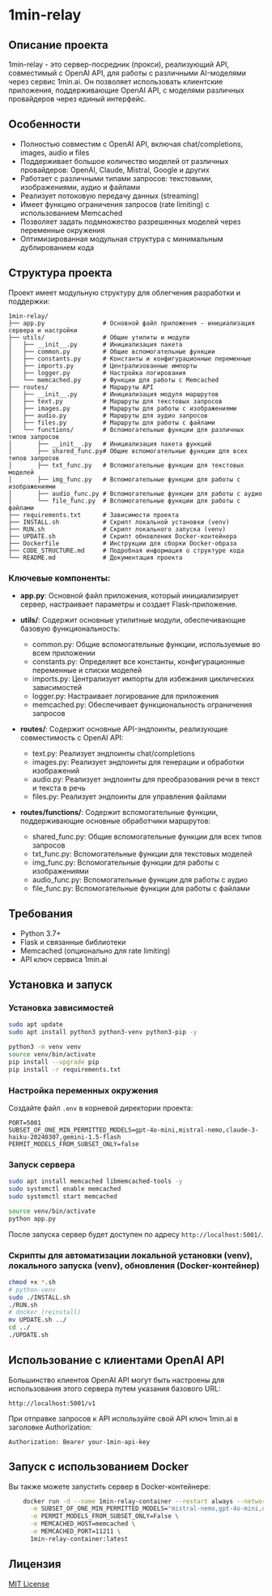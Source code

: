 # 1min-relay

## Описание проекта
1min-relay - это сервер-посредник (прокси), реализующий API, совместимый с OpenAI API, для работы с различными AI-моделями через сервис 1min.ai. Он позволяет использовать клиентские приложения, поддерживающие OpenAI API, с моделями различных провайдеров через единый интерфейс.

## Особенности
- Полностью совместим с OpenAI API, включая chat/completions, images, audio и files
- Поддерживает большое количество моделей от различных провайдеров: OpenAI, Claude, Mistral, Google и других
- Работает с различными типами запросов: текстовыми, изображениями, аудио и файлами
- Реализует потоковую передачу данных (streaming)
- Имеет функцию ограничения запросов (rate limiting) с использованием Memcached
- Позволяет задать подмножество разрешенных моделей через переменные окружения
- Оптимизированная модульная структура с минимальным дублированием кода

## Структура проекта
Проект имеет модульную структуру для облегчения разработки и поддержки:

```
1min-relay/
├── app.py                # Основной файл приложения - инициализация сервера и настройки
├── utils/                # Общие утилиты и модули
│   ├── __init__.py       # Инициализация пакета
│   ├── common.py         # Общие вспомогательные функции
│   ├── constants.py      # Константы и конфигурационные переменные
│   ├── imports.py        # Централизованные импорты
│   ├── logger.py         # Настройка логирования
│   └── memcached.py      # Функции для работы с Memcached
├── routes/               # Маршруты API
│   ├── __init__.py       # Инициализация модуля маршрутов
│   ├── text.py           # Маршруты для текстовых запросов
│   ├── images.py         # Маршруты для работы с изображениями
│   ├── audio.py          # Маршруты для аудио запросов
│   ├── files.py          # Маршруты для работы с файлами
│   └── functions/        # Вспомогательные функции для различных типов запросов
│       ├── __init__.py   # Инициализация пакета функций
│       ├── shared_func.py# Общие вспомогательные функции для всех типов запросов
│       ├── txt_func.py   # Вспомогательные функции для текстовых моделей
│       ├── img_func.py   # Вспомогательные функции для работы с изображениями
│       ├── audio_func.py # Вспомогательные функции для работы с аудио
│       └── file_func.py  # Вспомогательные функции для работы с файлами
├── requirements.txt      # Зависимости проекта
├── INSTALL.sh            # Скрипт локальной установки (venv)
├── RUN.sh                # Скрипт локального запуска (venv)
├── UPDATE.sh             # Скрипт обновления Docker-контейнера
├── Dockerfile            # Инструкции для сборки Docker-образа
├── CODE_STRUCTURE.md     # Подробная информация о структуре кода
└── README.md             # Документация проекта
```

### Ключевые компоненты:

- **app.py**: Основной файл приложения, который инициализирует сервер, настраивает параметры и создает Flask-приложение.

- **utils/**: Содержит основные утилитные модули, обеспечивающие базовую функциональность:
  - common.py: Общие вспомогательные функции, используемые во всем приложении
  - constants.py: Определяет все константы, конфигурационные переменные и списки моделей
  - imports.py: Централизует импорты для избежания циклических зависимостей
  - logger.py: Настраивает логирование для приложения
  - memcached.py: Обеспечивает функциональность ограничения запросов

- **routes/**: Содержит основные API-эндпоинты, реализующие совместимость с OpenAI API:
  - text.py: Реализует эндпоинты chat/completions
  - images.py: Реализует эндпоинты для генерации и обработки изображений
  - audio.py: Реализует эндпоинты для преобразования речи в текст и текста в речь
  - files.py: Реализует эндпоинты для управления файлами

- **routes/functions/**: Содержит вспомогательные функции, поддерживающие основные обработчики маршрутов:
  - shared_func.py: Общие вспомогательные функции для всех типов запросов
  - txt_func.py: Вспомогательные функции для текстовых моделей
  - img_func.py: Вспомогательные функции для работы с изображениями
  - audio_func.py: Вспомогательные функции для работы с аудио
  - file_func.py: Вспомогательные функции для работы с файлами

## Требования
- Python 3.7+
- Flask и связанные библиотеки
- Memcached (опционально для rate limiting)
- API ключ сервиса 1min.ai

## Установка и запуск

### Установка зависимостей
```bash
sudo apt update
sudo apt install python3 python3-venv python3-pip -y
```
```bash
python3 -m venv venv
source venv/bin/activate
pip install --upgrade pip
pip install -r requirements.txt
```

### Настройка переменных окружения
Создайте файл `.env` в корневой директории проекта:
```
PORT=5001
SUBSET_OF_ONE_MIN_PERMITTED_MODELS=gpt-4o-mini,mistral-nemo,claude-3-haiku-20240307,gemini-1.5-flash
PERMIT_MODELS_FROM_SUBSET_ONLY=false
```

### Запуск сервера
```bash
sudo apt install memcached libmemcached-tools -y
sudo systemctl enable memcached
sudo systemctl start memcached
```
```bash
source venv/bin/activate
python app.py
```
После запуска сервер будет доступен по адресу `http://localhost:5001/`.

### Скрипты для автоматизации локальной установки (venv), локального запуска (venv), обновления (Docker-контейнер)

```bash
chmod +x *.sh
# python-venv
sudo ./INSTALL.sh
./RUN.sh
# docker (reinstall)
mv UPDATE.sh ../
cd ../
./UPDATE.sh
```

## Использование с клиентами OpenAI API
Большинство клиентов OpenAI API могут быть настроены для использования этого сервера путем указания базового URL:
```
http://localhost:5001/v1
```

При отправке запросов к API используйте свой API ключ 1min.ai в заголовке Authorization:
```
Authorization: Bearer your-1min-api-key
```

## Запуск с использованием Docker
Вы также можете запустить сервер в Docker-контейнере:

```bash
    docker run -d --name 1min-relay-container --restart always --network 1min-relay-network -p 5001:5001 \
      -e SUBSET_OF_ONE_MIN_PERMITTED_MODELS="mistral-nemo,gpt-4o-mini,deepseek-chat" \
      -e PERMIT_MODELS_FROM_SUBSET_ONLY=False \
      -e MEMCACHED_HOST=memcached \
      -e MEMCACHED_PORT=11211 \
      1min-relay-container:latest
```

## Лицензия
[MIT License](LICENSE)
